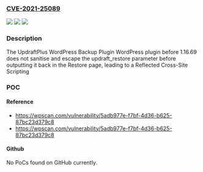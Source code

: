 ### [CVE-2021-25089](https://cve.mitre.org/cgi-bin/cvename.cgi?name=CVE-2021-25089)
![](https://img.shields.io/static/v1?label=Product&message=UpdraftPlus%20WordPress%20Backup%20Plugin&color=blue)
![](https://img.shields.io/static/v1?label=Version&message=1.16.69%3C%201.16.69%20&color=brighgreen)
![](https://img.shields.io/static/v1?label=Vulnerability&message=CWE-79%20Cross-site%20Scripting%20(XSS)&color=brighgreen)

### Description

The UpdraftPlus WordPress Backup Plugin WordPress plugin before 1.16.69 does not sanitise and escape the updraft_restore parameter before outputting it back in the Restore page, leading to a Reflected Cross-Site Scripting

### POC

#### Reference
- https://wpscan.com/vulnerability/5adb977e-f7bf-4d36-b625-87bc23d379c8
- https://wpscan.com/vulnerability/5adb977e-f7bf-4d36-b625-87bc23d379c8

#### Github
No PoCs found on GitHub currently.

